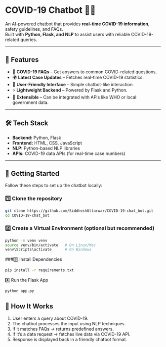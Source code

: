 # COVID-19 Chatbot 🤖🦠

An AI-powered chatbot that provides **real-time COVID-19 information**, safety guidelines, and FAQs.  
Built with **Python, Flask, and NLP** to assist users with reliable COVID-19-related queries.  

---

## 📌 Features
- 🧾 **COVID-19 FAQs** – Get answers to common COVID-related questions.  
- 🌍 **Latest Case Updates** – Fetches real-time COVID-19 statistics.  
- 🤝 **User-Friendly Interface** – Simple chatbot-like interaction.  
- ⚡ **Lightweight Backend** – Powered by Flask and Python.  
- 🧠 **Extensible** – Can be integrated with APIs like WHO or local government data.  

---

## 🛠️ Tech Stack
- **Backend:** Python, Flask  
- **Frontend:** HTML, CSS, JavaScript  
- **NLP:** Python-based NLP libraries  
- **APIs:** COVID-19 data APIs (for real-time case numbers)  

---

## 🚀 Getting Started

Follow these steps to set up the chatbot locally:

### 1️⃣ Clone the repository
```bash
git clone https://github.com/SiddheshUttarwar/COVID-19-chat_bot.git
cd COVID-19-chat_bot
```
### 2️⃣ Create a Virtual Environment (optional but recommended)
```bash
python -m venv venv
source venv/bin/activate   # On Linux/Mac
venv\Scripts\activate      # On Windows
```
###3️⃣ Install Dependencies
```bash
pip install -r requirements.txt
```
4️⃣ Run the Flask App
```bash
python app.py
```

## 📖 How It Works
1. User enters a query about COVID-19.
2. The chatbot processes the input using NLP techniques.
3. If it matches FAQs → returns predefined answers.
4. If it’s a data request → fetches live data via COVID-19 API.
5. Response is displayed back in a friendly chatbot format.

